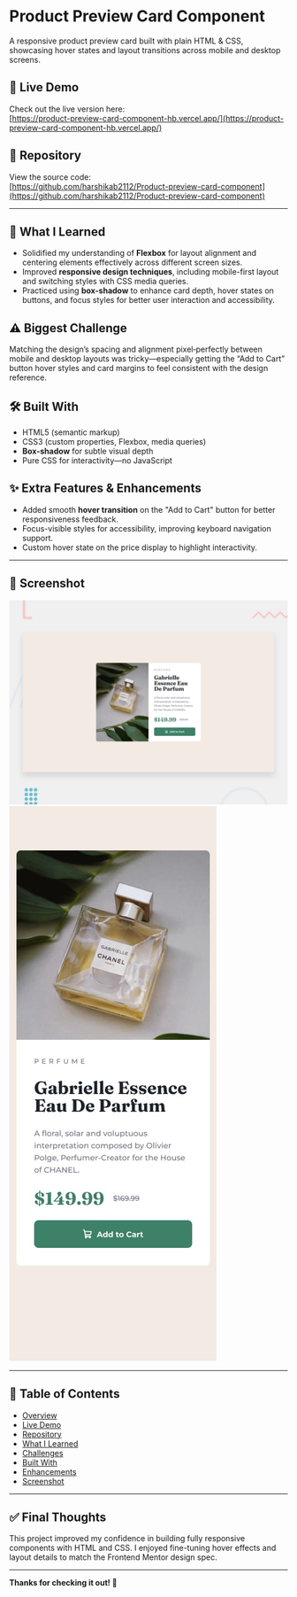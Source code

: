 # Product Preview Card Component

A responsive product preview card built with plain HTML & CSS, showcasing hover states and layout transitions across mobile and desktop screens.

## 🚀 Live Demo

Check out the live version here:  
[https://product-preview-card-component-hb.vercel.app/](https://product-preview-card-component-hb.vercel.app/)

## 🔗 Repository

View the source code:  
[https://github.com/harshikab2112/Product-preview-card-component](https://github.com/harshikab2112/Product-preview-card-component)

---

## 🧠 What I Learned

- Solidified my understanding of **Flexbox** for layout alignment and centering elements effectively across different screen sizes.  
- Improved **responsive design techniques**, including mobile-first layout and switching styles with CSS media queries.  
- Practiced using **box-shadow** to enhance card depth, hover states on buttons, and focus styles for better user interaction and accessibility.

## ⚠️ Biggest Challenge

Matching the design’s spacing and alignment pixel‑perfectly between mobile and desktop layouts was tricky—especially getting the “Add to Cart” button hover styles and card margins to feel consistent with the design reference.

## 🛠 Built With

- HTML5 (semantic markup)  
- CSS3 (custom properties, Flexbox, media queries)  
- **Box-shadow** for subtle visual depth  
- Pure CSS for interactivity—no JavaScript

## ✨ Extra Features & Enhancements

- Added smooth **hover transition** on the "Add to Cart" button for better responsiveness feedback.  
- Focus-visible styles for accessibility, improving keyboard navigation support.  
- Custom hover state on the price display to highlight interactivity.

---

## 📁 Screenshot
![Desktop Preview](./design/desktop-preview.jpg)
![Mobile Preview](./design/mobile-design.jpg)

---

## 🧭 Table of Contents

- [Overview](#product-preview-card-component)  
- [Live Demo](#-live-demo)  
- [Repository](#-repository)  
- [What I Learned](#-what-i-learned)  
- [Challenges](#-biggest-challenge)  
- [Built With](#-built-with)  
- [Enhancements](#-extra-features--enhancements)  
- [Screenshot](#-screenshot)

---

## ✅ Final Thoughts

This project improved my confidence in building fully responsive components with HTML and CSS. I enjoyed fine-tuning hover effects and layout details to match the Frontend Mentor design spec.

---

**Thanks for checking it out! 👋**
